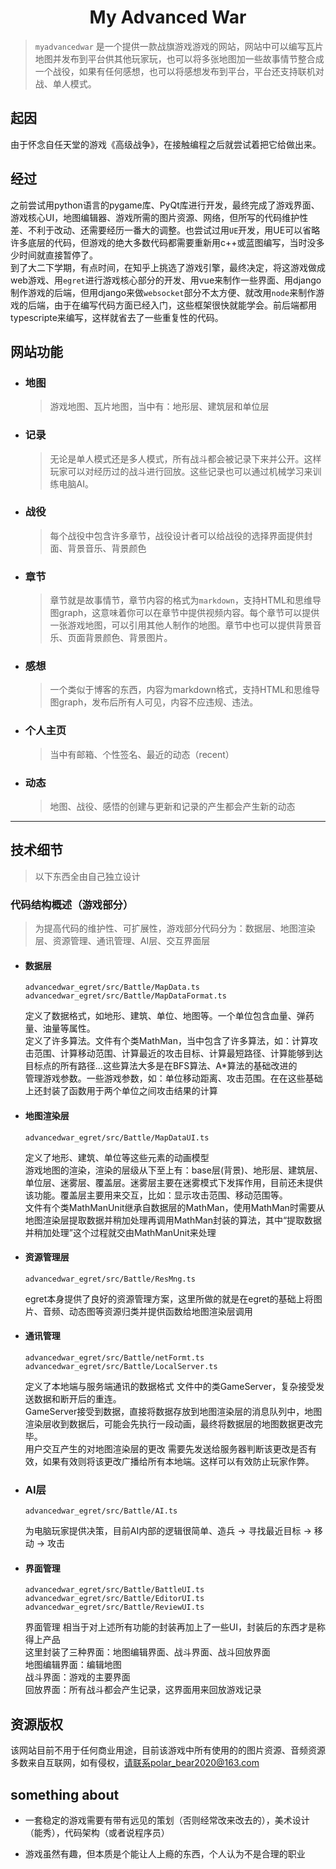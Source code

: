 <h1 align="center">My Advanced War</h1>

> `myadvancedwar` 是一个提供一款战旗游戏游戏的网站，网站中可以编写瓦片地图并发布到平台供其他玩家玩，也可以将多张地图加一些故事情节整合成一个战役，如果有任何感想，也可以将感想发布到平台，平台还支持联机对战、单人模式。

## 起因

由于怀念自任天堂的游戏《高级战争》，在接触编程之后就尝试着把它给做出来。

## 经过

之前尝试用python语言的pygame库、PyQt库进行开发，最终完成了游戏界面、游戏核心UI，地图编辑器、游戏所需的图片资源、网络，但所写的代码维护性差、不利于改动、还需要经历一番大的调整。也尝试过用`UE`开发，用UE可以省略许多底层的代码，但游戏的绝大多数代码都需要重新用c++或蓝图编写，当时没多少时间就直接暂停了。  
到了大二下学期，有点时间，在知乎上挑选了游戏引擎，最终决定，将这游戏做成web游戏、用`egret`进行游戏核心部分的开发、用vue来制作一些界面、用django制作游戏的后端，但用django来做`websocket`部分不太方便、就改用`node`来制作游戏的后端，由于在编写代码方面已经入门，这些框架很快就能学会。前后端都用typescripte来编写，这样就省去了一些重复性的代码。  

## 网站功能

- ### 地图

    > 游戏地图、瓦片地图，当中有：地形层、建筑层和单位层
    > ![]()

- ### 记录

    >无论是单人模式还是多人模式，所有战斗都会被记录下来并公开。这样玩家可以对经历过的战斗进行回放。这些记录也可以通过机械学习来训练电脑AI。

- ### 战役

    > 每个战役中包含许多章节，战役设计者可以给战役的选择界面提供封面、背景音乐、背景颜色

- ### 章节

    > 章节就是故事情节，章节内容的格式为`markdown`，支持HTML和思维导图graph，这意味着你可以在章节中提供视频内容。每个章节可以提供一张游戏地图，可以引用其他人制作的地图。章节中也可以提供背景音乐、页面背景颜色、背景图片。
  
- ### 感想

    > 一个类似于博客的东西，内容为markdown格式，支持HTML和思维导图graph，发布后所有人可见，内容不应违规、违法。
  
- ### 个人主页

    > 当中有邮箱、个性签名、最近的动态（recent）

- ### 动态

    > 地图、战役、感悟的创建与更新和记录的产生都会产生新的动态

---

## 技术细节

> 以下东西全由自己独立设计

### 代码结构概述（游戏部分）

> 为提高代码的维护性、可扩展性，游戏部分代码分为：数据层、地图渲染层、资源管理、通讯管理、AI层、交互界面层

- #### 数据层
  
    ```
    advancedwar_egret/src/Battle/MapData.ts  
    advancedwar_egret/src/Battle/MapDataFormat.ts
    ```  

    定义了数据格式，如地形、建筑、单位、地图等。一个单位包含血量、弹药量、油量等属性。  
    定义了许多算法。文件有个类MathMan，当中包含了许多算法，如：计算攻击范围、计算移动范围、计算最近的攻击目标、计算最短路径、计算能够到达目标点的所有路径...这些算法大多是在BFS算法、A*算法的基础改进的  
    管理游戏参数。一些游戏参数，如：单位移动距离、攻击范围。在在这些基础上还封装了函数用于两个单位之间攻击结果的计算

- #### 地图渲染层

    ```
    advancedwar_egret/src/Battle/MapDataUI.ts  
    ```

    定义了地形、建筑、单位等这些元素的动画模型  
    游戏地图的渲染，渲染的层级从下至上有：base层(背景)、地形层、建筑层、单位层、迷雾层、覆盖层。迷雾层主要在迷雾模式下发挥作用，目前还未提供该功能。覆盖层主要用来交互，比如：显示攻击范围、移动范围等。  
    文件有个类MathManUnit继承自数据层的MathMan，使用MathMan时需要从地图渲染层提取数据并稍加处理再调用MathMan封装的算法，其中“提取数据并稍加处理”这个过程就交由MathManUnit来处理

- #### 资源管理层

    ```
    advancedwar_egret/src/Battle/ResMng.ts  
    ```

    egret本身提供了良好的资源管理方案，这里所做的就是在egret的基础上将图片、音频、动态图等资源归类并提供函数给地图渲染层调用

- #### 通讯管理

    ```
    advancedwar_egret/src/Battle/netFormt.ts  
    advancedwar_egret/src/Battle/LocalServer.ts
    ```  

    定义了本地端与服务端通讯的数据格式
    文件中的类GameServer，复杂接受发送数据和断开后的重连。  
    GameServer接受到数据，直接将数据存放到地图渲染层的消息队列中，地图渲染层收到数据后，可能会先执行一段动画，最终将数据层的地图数据更改完毕。  
    用户交互产生的对地图渲染层的更改 需要先发送给服务器判断该更改是否有效，如果有效则将该更改广播给所有本地端。这样可以有效防止玩家作弊。

- ### AI层

    ```
    advancedwar_egret/src/Battle/AI.ts  
    ```

    为电脑玩家提供决策，目前AI内部的逻辑很简单、造兵 -> 寻找最近目标 -> 移动 -> 攻击

- #### 界面管理

    ```
    advancedwar_egret/src/Battle/BattleUI.ts  
    advancedwar_egret/src/Battle/EditorUI.ts  
    advancedwar_egret/src/Battle/ReviewUI.ts
    ```  

    界面管理 相当于对上述所有功能的封装再加上了一些UI，封装后的东西才是称得上产品  
    这里封装了三种界面：地图编辑界面、战斗界面、战斗回放界面  
    地图编辑界面：编辑地图  
    战斗界面：游戏的主要界面  
    回放界面：所有战斗都会产生记录，这界面用来回放游戏记录

## 资源版权

该网站目前不用于任何商业用途，目前该游戏中所有使用的的图片资源、音频资源多数来自互联网，如有侵权，请联系polar_bear2020@163.com

## something about

- 一套稳定的游戏需要有带有远见的策划（否则经常改来改去的），美术设计（能秀），代码架构（或者说程序员）

- 游戏虽然有趣，但本质是个能让人上瘾的东西，个人认为不是合理的职业
